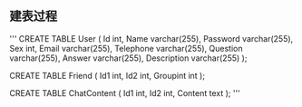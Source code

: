 ##  建表过程
'''
CREATE TABLE User
(
Id int,
Name varchar(255),
Password varchar(255),
Sex int,
Email varchar(255),
Telephone varchar(255),
Question varchar(255),
Answer varchar(255),
Description varchar(255)
);

CREATE TABLE Friend
(
Id1 int,
Id2 int, 
Groupint int
);

CREATE TABLE ChatContent
(
Id1 int,
Id2 int, 
Content text
);
'''
